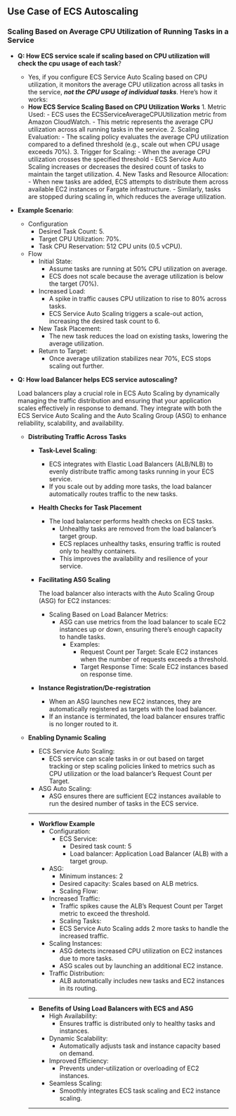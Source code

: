 ## Use Case of ECS Autoscaling 

### Scaling Based on Average CPU Utilization of Running Tasks in a Service
- <b> Q: How ECS service scale if scaling based on CPU utilization will check the cpu usage of each task</b>?
  - Yes, if you configure ECS Service Auto Scaling based on CPU utilization, it monitors the average CPU utilization across all tasks in the service, <b><i>not the CPU usage of individual tasks</i></b>. Here’s how it works:
  - <b>How ECS Service Scaling Based on CPU Utilization Works</b>
        1. Metric Used:
            - ECS uses the ECSServiceAverageCPUUtilization metric from Amazon CloudWatch.
            - This metric represents the average CPU utilization across all running tasks in the service.
        2. Scaling Evaluation:
            - The scaling policy evaluates the average CPU utilization compared to a defined threshold (e.g., scale out when CPU usage exceeds 70%).
        3. Trigger for Scaling:
            - When the average CPU utilization crosses the specified threshold
             - ECS Service Auto Scaling increases or decreases the desired count of tasks to maintain the target utilization.
        4. New Tasks and Resource Allocation:
            - When new tasks are added, ECS attempts to distribute them across available EC2 instances or Fargate infrastructure.
            - Similarly, tasks are stopped during scaling in, which reduces the average utilization.
        
    
- <b>Example Scenario</b>:
  - Configuration
    - Desired Task Count: 5.
    - Target CPU Utilization: 70%.
    - Task CPU Reservation: 512 CPU units (0.5 vCPU).
  - Flow
    - Initial State:
      - Assume tasks are running at 50% CPU utilization on average.
      - ECS does not scale because the average utilization is below the target (70%).
    - Increased Load:
      - A spike in traffic causes CPU utilization to rise to 80% across tasks.
      - ECS Service Auto Scaling triggers a scale-out action, increasing the desired task count to 6.
    - New Task Placement:
      - The new task reduces the load on existing tasks, lowering the average utilization.
    - Return to Target:
      - Once average utilization stabilizes near 70%, ECS stops scaling out further.
- <b> Q: How load Balancer helps ECS service autoscaling?</b>
    
    Load balancers play a crucial role in ECS Auto Scaling by dynamically managing the traffic distribution and ensuring that your application scales effectively in response to demand. They integrate with both the ECS Service Auto Scaling and the Auto Scaling Group (ASG) to enhance reliability, scalability, and availability.

  - <b>Distributing Traffic Across Tasks</b>

    - <b>Task-Level Scaling</b>:
        
      - ECS integrates with Elastic Load Balancers (ALB/NLB) to evenly distribute traffic among tasks running in your ECS service.
      - If you scale out by adding more tasks, the load balancer automatically routes traffic to the new tasks.
    
    - <b>Health Checks for Task Placement</b>
        - The load balancer performs health checks on ECS tasks.
            - Unhealthy tasks are removed from the load balancer’s target group.
            - ECS replaces unhealthy tasks, ensuring traffic is routed only to healthy containers.
            - This improves the availability and resilience of your service.      
    - <b>Facilitating ASG Scaling</b>

        The load balancer also interacts with the Auto Scaling Group (ASG) for EC2 instances:
        -   Scaling Based on Load Balancer Metrics:
            - ASG can use metrics from the load balancer to scale EC2 instances up or down, ensuring there’s enough capacity to handle tasks.
                - Examples:
                    - Request Count per Target: Scale EC2 instances when the number of requests exceeds a threshold.
                    - Target Response Time: Scale EC2 instances based on response time.
    - <b>Instance Registration/De-registration</b>
        - When an ASG launches new EC2 instances, they are automatically registered as targets with the load balancer.
        - If an instance is terminated, the load balancer ensures traffic is no longer routed to it.
  - <b>Enabling Dynamic Scaling</b>
    - ECS Service Auto Scaling:
        - ECS service can scale tasks in or out based on target tracking or step scaling policies linked to metrics such as CPU utilization or the load balancer’s Request Count per Target.
    - ASG Auto Scaling:
        - ASG ensures there are sufficient EC2 instances available to run the desired number of tasks in the ECS service.

    <hr></hr>

    - <b>Workflow Example</b>
        - Configuration:
            - ECS Service:
                - Desired task count: 5
                - Load balancer: Application Load Balancer (ALB) with a target group.
        - ASG:
            - Minimum instances: 2
            - Desired capacity: Scales based on ALB metrics.
            - Scaling Flow:
        - Increased Traffic:
            - Traffic spikes cause the ALB’s Request Count per Target metric to exceed the threshold.
            - Scaling Tasks:
            - ECS Service Auto Scaling adds 2 more tasks to handle the increased traffic.
        - Scaling Instances:
            - ASG detects increased CPU utilization on EC2 instances due to more tasks.
            - ASG scales out by launching an additional EC2 instance.
        - Traffic Distribution:
            - ALB automatically includes new tasks and EC2 instances in its routing.
    <hr></hr>

    - <b>Benefits of Using Load Balancers with ECS and ASG</b>
        - High Availability:
            - Ensures traffic is distributed only to healthy tasks and instances.
        - Dynamic Scalability:
            - Automatically adjusts task and instance capacity based on demand.
        - Improved Efficiency:
            - Prevents under-utilization or overloading of EC2 instances.
        - Seamless Scaling:
            - Smoothly integrates ECS task scaling and EC2 instance scaling.

    <hr></hr>

